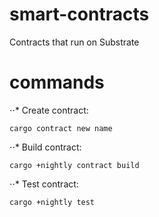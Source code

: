 # smart-contracts
Contracts that run on Substrate

# commands
⋅⋅* Create contract: 
```
cargo contract new name
```

⋅⋅* Build contract: 
```
cargo +nightly contract build
```

⋅⋅* Test contract: 
```
cargo +nightly test
```


